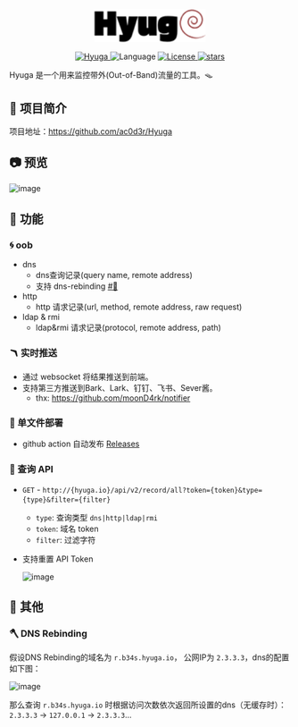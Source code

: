 <div align="center" >
    <img src="./docs/hyuga.png" width="200" alt="Hyuga" />
</div>
<p align="center">
    <a href="https://github.com/ac0d3r/Hyuga">
        <img alt="Hyuga" src="https://img.shields.io/badge/Hyuga-dev-yellow"/>
    </a>
    <img src="https://img.shields.io/badge/Language-Golang-blue" alt="Language" />
    <a href="https://github.com/ac0d3r/Hyuga/blob/master/LICENSE">
        <img alt="License" src="https://img.shields.io/github/license/ac0d3r/Hyuga"/>
    </a>
    <a href="https://github.com/ac0d3r/Hyuga/stargazers">
        <img alt="stars" src="https://img.shields.io/github/stars/ac0d3r/Hyuga"/>
    </a>
 </p>

Hyuga 是一个用来监控带外(Out-of-Band)流量的工具。🪤

## 🎉 项目简介

项目地址：https://github.com/ac0d3r/Hyuga

## 📷 预览
<img width="1511" alt="image" src="https://user-images.githubusercontent.com/26270009/236437388-a862b25f-e049-420d-aaf8-b06e4aa66ccc.png">

## 🎉 功能

### 🌀 oob
- dns
    - dns查询记录(query name, remote address)
    - 支持 dns-rebinding [#🔗](#-dns-rebinding)
- http 
    - http 请求记录(url, method, remote address, raw request)
- ldap & rmi
    - ldap&rmi 请求记录(protocol, remote address, path) 

### 🪃 实时推送 
- 通过 websocket 将结果推送到前端。
- 支持第三方推送到Bark、Lark、钉钉、飞书、Sever酱。
    - thx: https://github.com/moonD4rk/notifier

### 🔦 单文件部署
- github action 自动发布 [Releases](https://github.com/ac0d3r/Hyuga/releases)

### 🚀 查询 API
- `GET` - `http://{hyuga.io}/api/v2/record/all?token={token}&type={type}&filter={filter}`
    - `type`: 查询类型 `dns|http|ldap|rmi`
    - `token`: 域名 token
    - `filter`: 过滤字符
- 支持重置 API Token

    <img width="250" alt="image" src="https://user-images.githubusercontent.com/26270009/236441871-60e51cf3-e0dc-4786-a6a8-869655b31a07.png">


## 👀 其他

### 🪓 DNS Rebinding
假设DNS Rebinding的域名为 `r.b34s.hyuga.io`， 公网IP为 `2.3.3.3`，dns的配置如下图：

<img width="420" alt="image" src="https://user-images.githubusercontent.com/26270009/236439602-09e1222f-09b5-4cee-b10b-d8e23b384464.png">

那么查询 `r.b34s.hyuga.io` 时根据访问次数依次返回所设置的dns（无缓存时）：`2.3.3.3` -> `127.0.0.1` -> `2.3.3.3`...
